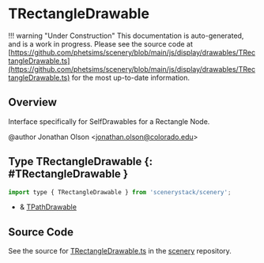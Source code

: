 # TRectangleDrawable

!!! warning "Under Construction"
    This documentation is auto-generated, and is a work in progress. Please see the source code at
    [https://github.com/phetsims/scenery/blob/main/js/display/drawables/TRectangleDrawable.ts](https://github.com/phetsims/scenery/blob/main/js/display/drawables/TRectangleDrawable.ts) for the most up-to-date information.

## Overview

Interface specifically for SelfDrawables for a Rectangle Node.

@author Jonathan Olson &lt;jonathan.olson@colorado.edu&gt;

## Type TRectangleDrawable {: #TRectangleDrawable }


```js
import type { TRectangleDrawable } from 'scenerystack/scenery';
```


- &amp; [TPathDrawable](../scenery/TPathDrawable.md)




## Source Code

See the source for [TRectangleDrawable.ts](https://github.com/phetsims/scenery/blob/main/js/display/drawables/TRectangleDrawable.ts) in the [scenery](https://github.com/phetsims/scenery) repository.
